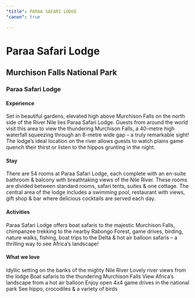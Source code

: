 ```yaml
---
"title": PARAA SAFARI LODGE
"canon": true

---
```


# Paraa Safari Lodge
## Murchison Falls National Park
### Paraa Safari Lodge

#### Experience
Set in beautiful gardens, elevated high above Murchison Falls on the north side of the River Nile lies Paraa Safari Lodge.
Guests from around the world visit this area to view the thundering Murchison Falls, a 40-metre high waterfall squeezing through an 8-metre wide gap – a truly remarkable sight!
The lodge’s ideal location on the river allows guests to watch plains game quench their thirst or listen to the hippos grunting in the night.

#### Stay
There are 54 rooms at Paraa Safari Lodge, each complete with an en-suite bathroom &amp; balcony with breathtaking views of the Nile River.
These rooms are divided between standard rooms, safari tents, suites &amp; one cottage.
The central area of the lodge includes a swimming pool, restaurant with views, gift shop &amp; bar where delicious cocktails are served each day.

#### Activities
Paraa Safari Lodge offers boat safaris to the majestic Murchison Falls, chimpanzee trekking to the nearby Rabongo Forest, game drives, birding, nature walks, fishing, boat trips to the Delta &amp; hot air balloon safaris – a thrilling way to see Africa’s landscape!


#### What we love
Idyllic setting on the banks of the mighty Nile River
Lovely river views from the lodge
Boat safaris to the thundering Murchison Falls
View Africa’s landscape from a hot air balloon
Enjoy open 4x4 game drives in the national park
See hippo, crocodiles &amp; a variety of birds